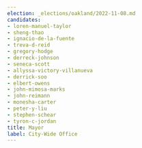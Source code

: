```yaml
---
election: _elections/oakland/2022-11-08.md
candidates:
- loren-manuel-taylor
- sheng-thao
- ignacio-de-la-fuente
- treva-d-reid
- gregory-hodge
- derreck-johnson
- seneca-scott
- allyssa-victory-villanueva
- derrick-soo
- elbert-owens
- john-mimosa-marks
- john-reimann
- monesha-carter
- peter-y-liu
- stephen-schear
- tyron-c-jordan
title: Mayor
label: City-Wide Office
---
```

